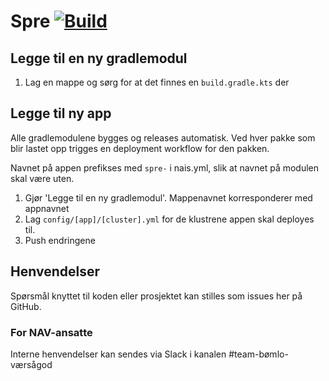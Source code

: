 Spre [![Build](https://github.com/navikt/helse-spre/actions/workflows/build.yml/badge.svg)](https://github.com/navikt/helse-spre/actions/workflows/build.yml)
=======

## Legge til en ny gradlemodul

1. Lag en mappe og sørg for at det finnes en `build.gradle.kts` der

## Legge til ny app

Alle gradlemodulene bygges og releases automatisk. 
Ved hver pakke som blir lastet opp trigges en deployment workflow for den pakken.

Navnet på appen prefikses med `spre-` i nais.yml, slik at navnet på 
modulen skal være uten.

1. Gjør 'Legge til en ny gradlemodul'. Mappenavnet korresponderer med appnavnet
2. Lag `config/[app]/[cluster].yml` for de klustrene appen skal deployes til. 
3. Push endringene

## Henvendelser
Spørsmål knyttet til koden eller prosjektet kan stilles som issues her på GitHub.

### For NAV-ansatte
Interne henvendelser kan sendes via Slack i kanalen #team-bømlo-værsågod
